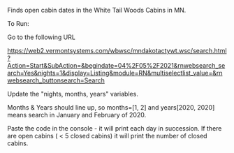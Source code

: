 Finds open cabin dates in the White Tail Woods Cabins in MN.

To Run:

Go to the following URL

https://web2.vermontsystems.com/wbwsc/mndakotactywt.wsc/search.html?Action=Start&SubAction=&begindate=04%2F05%2F2021&rnwebsearch_search=Yes&nights=1&display=Listing&module=RN&multiselectlist_value=&rnwebsearch_buttonsearch=Search

Update the "nights, months, years" variables.

Months & Years should line up, so months=[1, 2] and years[2020, 2020] means search in January and February of 2020.

Paste the code in the console - it will print each day in succession.
If there are open cabins ( < 5 closed cabins) it will
print the number of closed cabins.